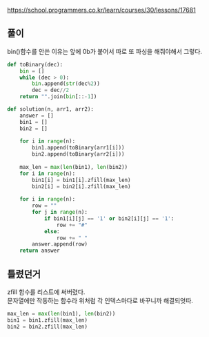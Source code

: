 https://school.programmers.co.kr/learn/courses/30/lessons/17681

풀이
-------------
bin()함수를 안쓴 이유는 앞에 0b가 붙어서 따로 또 파싱을 해줘야해서 그렇다.

```python
def toBinary(dec):
    bin = []
    while (dec > 0):
        bin.append(str(dec%2))
        dec = dec//2
    return "".join(bin[::-1])

def solution(n, arr1, arr2):
    answer = []
    bin1 = []
    bin2 = []
    
    for i in range(n):
        bin1.append(toBinary(arr1[i]))
        bin2.append(toBinary(arr2[i]))
    
    max_len = max(len(bin1), len(bin2))
    for i in range(n):
        bin1[i] = bin1[i].zfill(max_len)
        bin2[i] = bin2[i].zfill(max_len)
    
    for i in range(n):
        row = ""
        for j in range(n):
            if bin1[i][j] == '1' or bin2[i][j] == '1':
                row += "#"
            else:
                row += " "
        answer.append(row)
    return answer
```

틀렸던거
-------------
zfill 함수를 리스트에 써버렸다. <br>
문자열에만 작동하는 함수라 위처럼 각 인덱스마다로 바꾸니까 해결되엇따.

```python
max_len = max(len(bin1), len(bin2))
bin1 = bin1.zfill(max_len)
bin2 = bin2.zfill(max_len)
```